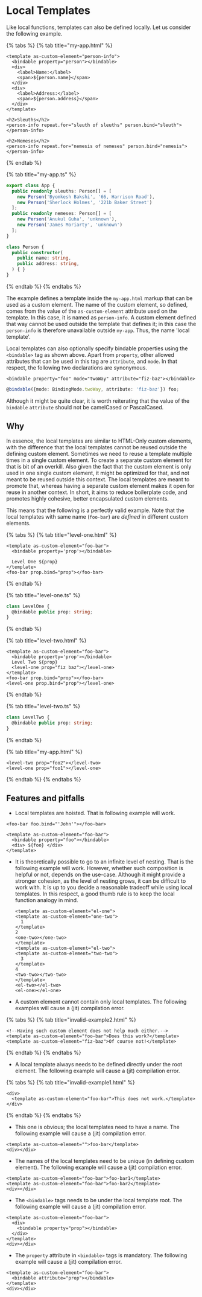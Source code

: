 # Local Templates

Like local functions, templates can also be defined locally. Let us consider the following example.

{% tabs %}
{% tab title="my-app.html" %}
```markup
<template as-custom-element="person-info">
  <bindable property="person"></bindable>
  <div>
    <label>Name:</label>
    <span>${person.name}</span>
  </div>
  <div>
    <label>Address:</label>
    <span>${person.address}</span>
  </div>
</template>

<h2>Sleuths</h2>
<person-info repeat.for="sleuth of sleuths" person.bind="sleuth"></person-info>

<h2>Nemeses</h2>
<person-info repeat.for="nemesis of nemeses" person.bind="nemesis"></person-info>
```
{% endtab %}

{% tab title="my-app.ts" %}
```typescript
export class App {
  public readonly sleuths: Person[] = [
    new Person('Byomkesh Bakshi', '66, Harrison Road'),
    new Person('Sherlock Holmes', '221b Baker Street')
  ];
  public readonly nemeses: Person[] = [
    new Person('Anukul Guha', 'unknown'),
    new Person('James Moriarty', 'unknown')
  ];
}

class Person {
  public constructor(
    public name: string,
    public address: string,
  ) { }
}
```
{% endtab %}
{% endtabs %}

The example defines a template inside the `my-app.html` markup that can be used as a custom element. The name of the custom element, so defined, comes from the value of the `as-custom-element` attribute used on the template. In this case, it is named as `person-info`. A custom element defined that way cannot be used outside the template that defines it; in this case the `person-info` is therefore unavailable outside `my-app`. Thus, the name 'local template'.

Local templates can also optionally specify bindable properties using the `<bindable>` tag as shown above. Apart from `property`, other allowed attributes that can be used in this tag are `attribute`, and `mode`. In that respect, the following two declarations are synonymous.

```markup
<bindable property="foo" mode="twoWay" attribute="fiz-baz"></bindable>
```

```typescript
@bindable({mode: BindingMode.twoWay, attribute: 'fiz-baz'}) foo;
```

Although it might be quite clear, it is worth reiterating that the value of the `bindable` `attribute` should not be camelCased or PascalCased.

## Why

In essence, the local templates are similar to HTML-Only custom elements, with the difference that the local templates cannot be reused outside the defining custom element. Sometimes we need to reuse a template multiple times in a single custom element. To create a separate custom element for that is bit of an overkill. Also given the fact that the custom element is only used in one single custom element, it might be optimized for that, and not meant to be reused outside this context. The local templates are meant to promote that, whereas having a separate custom element makes it open for reuse in another context. In short, it aims to reduce boilerplate code, and promotes highly cohesive, better encapsulated custom elements.

This means that the following is a perfectly valid example. Note that the local templates with same name (`foo-bar`) are _defined_ in different custom elements.

{% tabs %}
{% tab title="level-one.html" %}
```markup
<template as-custom-element="foo-bar">
  <bindable property='prop'></bindable>

  Level One ${prop}
</template>
<foo-bar prop.bind="prop"></foo-bar>
```
{% endtab %}

{% tab title="level-one.ts" %}
```typescript
class LevelOne {
  @bindable public prop: string;
}
```
{% endtab %}

{% tab title="level-two.html" %}
```markup
<template as-custom-element="foo-bar">
  <bindable property='prop'></bindable>
  Level Two ${prop}
  <level-one prop="fiz baz"></level-one>
</template>
<foo-bar prop.bind="prop"></foo-bar>
<level-one prop.bind="prop"></level-one>
```
{% endtab %}

{% tab title="level-two.ts" %}
```typescript
class LevelTwo {
  @bindable public prop: string;
}
```
{% endtab %}

{% tab title="my-app.html" %}
```markup
<level-two prop="foo2"></level-two>
<level-one prop="foo1"></level-one>
```
{% endtab %}
{% endtabs %}

## Features and pitfalls

* Local templates are hoisted. That is following example will work.

```markup
<foo-bar foo.bind="'John'"></foo-bar>

<template as-custom-element="foo-bar">
  <bindable property="foo"></bindable>
  <div> ${foo} </div>
</template>
```

*   It is theoretically possible to go to an infinite level of nesting. That is the following example will work. However, whether such composition is helpful or not, depends on the use-case. Although it might provide a stronger cohesion, as the level of nesting grows, it can be difficult to work with. It is up to you decide a reasonable tradeoff while using local templates. In this respect, a good thumb rule is to keep the local function analogy in mind.

    ```markup
    <template as-custom-element="el-one">
    <template as-custom-element="one-two">
      1
    </template>
    2
    <one-two></one-two>
    </template>
    <template as-custom-element="el-two">
    <template as-custom-element="two-two">
      3
    </template>
    4
    <two-two></two-two>
    </template>
    <el-two></el-two>
    <el-one></el-one>
    ```
* A custom element cannot contain only local templates. The following examples will cause a (jit) compilation error.

{% tabs %}
{% tab title="invalid-example2.html" %}
```markup
<!--Having such custom element does not help much either.-->
<template as-custom-element="foo-bar">Does this work?</template>
<template as-custom-element="fiz-baz">Of course not!</template>
```
{% endtab %}
{% endtabs %}

* A local template always needs to be defined directly under the root element. The following example will cause a (jit) compilation error.

{% tabs %}
{% tab title="invalid-example1.html" %}
```markup
<div>
  <template as-custom-element="foo-bar">This does not work.</template>
</div>
```
{% endtab %}
{% endtabs %}

* This one is obvious; the local templates need to have a name. The following example will cause a (jit) compilation error.

```markup
<template as-custom-element="">foo-bar</template>
<div></div>
```

* The names of the local templates need to be unique (in defining custom element). The following example will cause a (jit) compilation error.

```markup
<template as-custom-element="foo-bar">foo-bar1</template>
<template as-custom-element="foo-bar">foo-bar2</template>
<div></div>
```

* The `<bindable>` tags needs to be under the local template root. The following example will cause a (jit) compilation error.

```markup
<template as-custom-element="foo-bar">
  <div>
    <bindable property="prop"></bindable>
  </div>
</template>
<div></div>
```

* The `property` attribute in `<bindable>` tags is mandatory. The following example will cause a (jit) compilation error.

```markup
<template as-custom-element="foo-bar">
  <bindable attribute="prop"></bindable>
</template>
<div></div>
```
